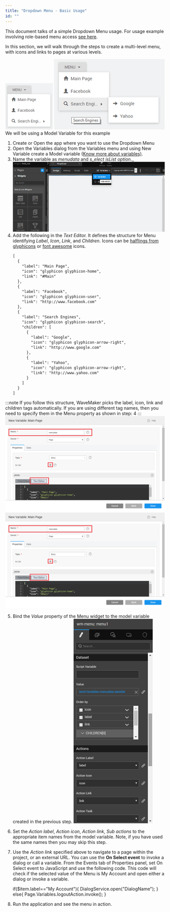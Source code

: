 ```yaml
---
title: "Dropdown Menu - Basic Usage"
id: ""
---
```


This document talks of a simple Dropdown Menu usage. For usage example involving role-based menu access [see here](/learn/how-tos/restricting-menu-item-display-based-user-role/).

In this section, we will walk through the steps to create a multi-level menu, with icons and links to pages at various levels.

[![](/learn/assets/menu_run1.png)](/learn/assets/menu_run1.png) [![](/learn/assets/menu_run2.png)](/learn/assets/menu_run2.png) We will be using a Model Variable for this example

1. Create or Open the app where you want to use the Dropdown Menu
2. Open the Variables dialog from the Variables menu and using New Variable create a Model variable ([Know more about variables)](/learn/app-development/variables/model-variable/).
3. Name the variable as _menudata_ and _s_elect _isList_ option_._ [![](/learn/assets/Dropdown_Var_create.png)](/learn/assets/Dropdown_Var_create.png)
4. Add the following in the _Text Editor._ It defines the structure for Menu identifying _Label_, _Icon_, _Link_, and _Children_. Icons can be [halflings from glyphicons](http://glyphicons.com/) or [font awesome](https://fortawesome.github.io/Font-Awesome/cheatsheet/) icons.
    ```
    [
      {
        "label": "Main Page",
        "icon": "glyphicon glyphicon-home",
        "link": "#Main"
      },
      {
        "label": "Facebook",
        "icon": "glyphicon glyphicon-user",
        "link": "http://www.facebook.com"
      },
      {
        "label": "Search Engines",
        "icon": "glyphicon glyphicon-search",
        "children": [
          {
            "label": "Google",
            "icon": "glyphicon glyphicon-arrow-right",
            "link": "http://www.google.com"
          },
          {
            "label": "Yahoo",
            "icon": "glyphicon glyphicon-arrow-right",
            "link": "http://www.yahoo.com"
          }
        ]
      }
    ]
    ```

:::note
If you follow this structure, WaveMaker picks the label, icon, link and children tags automatically. If you are using different tag names, then you need to specify them in the Menu property as shown in step: 4
:::
[![](/learn/assets/fieldeditor.png)![](/learn/assets/fieldeditor.png)](/learn/assets/fieldeditor.png)

5. Bind the _Value_ property of the Menu widget to the model variable created in the previous step. [![](/learn/assets/menu_props.png)](/learn/assets/menu_props.png)
6. Set the _Action label_, _Action icon_, _Action link_, _Sub actions_ to the appropriate item names from the model variable. Note, if you have used the same names then you may skip this step.
7. Use the _Action link_ specified above to navigate to a page within the project, or an external URL. You can use the **On Select event** to invoke a dialog or call a variable. From the Events tab of Properties panel, set On Select event to JavaScript and use the following code. This code will check if the selected value of the Menu is My Account and open either a dialog or invoke a variable.
    
    if($item.label=="My Account"){
       DialogService.open("DialogName");
       }
    else{
       Page.Variables.logoutAction.invoke();
      }
    
8. Run the application and see the menu in action.

